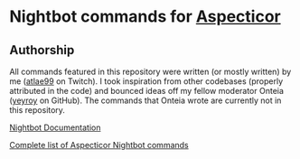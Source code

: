 # Nightbot commands for [Aspecticor](https://twitch.tv/Aspecticor)

## Authorship

All commands featured in this repository were written (or mostly written) by me ([atlae99](https://twitch.tv/atlae99) on Twitch). I took inspiration from other codebases (properly attributed in the code) and bounced ideas off my fellow moderator Onteia ([yeyroy](https://github.com/yeyroy) on GitHub). The commands that Onteia wrote are currently not in this repository.

[Nightbot Documentation](https://docs.nightbot.tv/)

[Complete list of Aspecticor Nightbot commands](https://nightbot.tv/t/aspecticor/commands)
